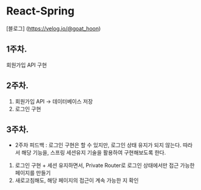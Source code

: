 # React-Spring

 [블로그] (https://velog.io/@goat_hoon)
 
 ## 1주차.
 회원가입 API 구현
 
 ## 2주차.
 1. 회원가입 API -> 데이터베이스 저장
 2. 로그인 구현 
 
 ## 3주차.
 - 2주차 피드백 : 로그인 구현은 할 수 있지만, 로그인 상태 유지가 되지 않는다. 따라서 해당 기능을, 스프링 세션유지 기술을 활용하여 구현해보도록 한다.
 1. 로그인 구현 + 세션 유지하면서, Private Router로 로그인 상태에서만 접근 가능한 페이지를 만들기
 2. 새로고침해도, 해당 페이지의 접근이 계속 가능한 지 확인
 
 

